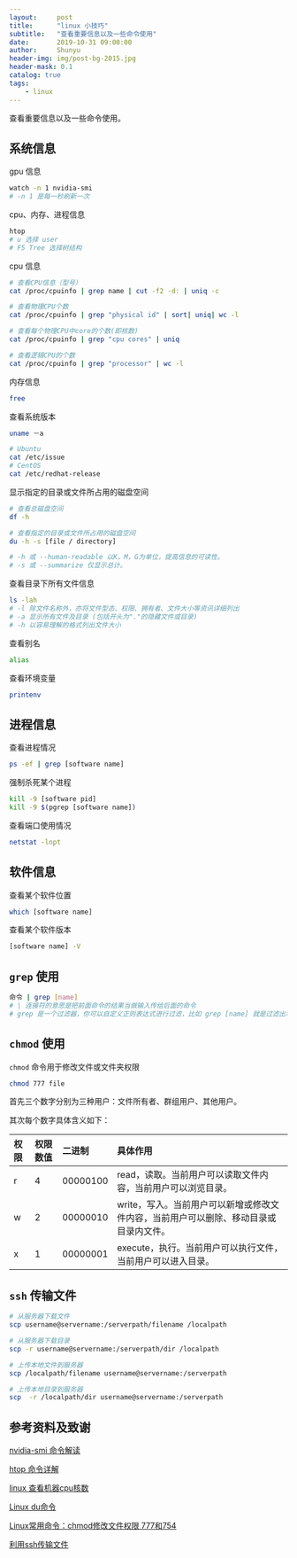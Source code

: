 ```yaml
---
layout:     post
title:      "linux 小技巧"
subtitle:   "查看重要信息以及一些命令使用"
date:       2019-10-31 09:00:00
author:     Shunyu
header-img: img/post-bg-2015.jpg
header-mask: 0.1
catalog: true
tags:
    - linux
---
```




查看重要信息以及一些命令使用。



## 系统信息

gpu 信息

```bash
watch -n 1 nvidia-smi
# -n 1 是每一秒刷新一次
```



cpu、内存、进程信息

```bash
htop
# u 选择 user
# F5 Tree 选择树结构
```



cpu 信息

```bash
# 查看CPU信息（型号）
cat /proc/cpuinfo | grep name | cut -f2 -d: | uniq -c

# 查看物理CPU个数
cat /proc/cpuinfo | grep "physical id" | sort| uniq| wc -l

# 查看每个物理CPU中core的个数(即核数)
cat /proc/cpuinfo | grep "cpu cores" | uniq

# 查看逻辑CPU的个数
cat /proc/cpuinfo | grep "processor" | wc -l
```



内存信息

```bash
free
```



查看系统版本

```bash
uname －a

# Ubuntu
cat /etc/issue
# CentOS
cat /etc/redhat-release
```



显示指定的目录或文件所占用的磁盘空间

```bash
# 查看总磁盘空间
df -h

# 查看指定的目录或文件所占用的磁盘空间
du -h -s [file / directory]

# -h 或 --human-readable 以K，M，G为单位，提高信息的可读性。
# -s 或 --summarize 仅显示总计。
```



查看目录下所有文件信息

```bash
ls -lah
# -l 除文件名称外，亦将文件型态、权限、拥有者、文件大小等资讯详细列出
# -a 显示所有文件及目录 (包括开头为"."的隐藏文件或目录)
# -h 以容易理解的格式列出文件大小
```



查看别名

```bash
alias
```



查看环境变量

```bash
printenv
```



## 进程信息

查看进程情况

```bash
ps -ef | grep [software name]
```



强制杀死某个进程

```bash
kill -9 [software pid]
kill -9 $(pgrep [software name])
```



查看端口使用情况

```bash
netstat -lnpt
```



## 软件信息

查看某个软件位置

```bash
which [software name]
```



查看某个软件版本

```bash
[software name] -V
```



## `grep` 使用

```bash
命令 | grep [name]
# | 连接符的意思是把前面命令的结果当做输入传给后面的命令
# grep 是一个过滤器，你可以自定义正则表达式进行过滤，比如 grep [name] 就是过滤出名字带有 [name] 的结果
```



## `chmod` 使用

`chmod` 命令用于修改文件或文件夹权限

```bash
chmod 777 file
```

首先三个数字分别为三种用户：文件所有者、群组用户、其他用户。

其次每个数字具体含义如下：

| 权限 | 权限数值 | 二进制   | 具体作用                                                     |
| :--- | :------- | :------- | :----------------------------------------------------------- |
| r    | 4        | 00000100 | read，读取。当前用户可以读取文件内容，当前用户可以浏览目录。 |
| w    | 2        | 00000010 | write，写入。当前用户可以新增或修改文件内容，当前用户可以删除、移动目录或目录内文件。 |
| x    | 1        | 00000001 | execute，执行。当前用户可以执行文件，当前用户可以进入目录。  |



## `ssh` 传输文件

```bash
# 从服务器下载文件
scp username@servername:/serverpath/filename /localpath

# 从服务器下载目录
scp -r username@servername:/serverpath/dir /localpath

# 上传本地文件到服务器
scp /localpath/filename username@servername:/serverpath   

# 上传本地目录到服务器
scp  -r /localpath/dir username@servername:/serverpath
```



## 参考资料及致谢

[nvidia-smi 命令解读](https://www.cnblogs.com/dahu-daqing/p/9288157.html)

[htop 命令详解](https://blog.csdn.net/freeking101/article/details/79173903)

[linux 查看机器cpu核数](https://www.cnblogs.com/hurry-up/p/9564064.html)

[Linux du命令](https://www.runoob.com/linux/linux-comm-du.html)

[Linux常用命令：chmod修改文件权限 777和754](https://blog.csdn.net/pythonw/article/details/80263428)

[利用ssh传输文件](https://www.cnblogs.com/jiangyao/archive/2011/01/26/1945570.html)